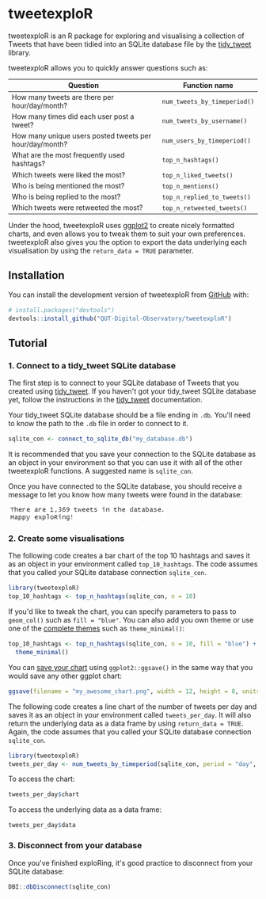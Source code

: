 # tweetexploR

<!-- badges: start -->

<!-- badges: end -->

tweetexploR is an R package for exploring and visualising a collection of Tweets that have been tidied into an SQLite database file by the [tidy_tweet](https://pypi.org/project/tidy-tweet/) library.

tweetexploR allows you to quickly answer questions such as:

| Question                                                | Function name                |
|---------------------------------------------------------|------------------------------|
| How many tweets are there per hour/day/month?           | `num_tweets_by_timeperiod()` |
| How many times did each user post a tweet?              | `num_tweets_by_username()`   |
| How many unique users posted tweets per hour/day/month? | `num_users_by_timeperiod()`  |
| What are the most frequently used hashtags?             | `top_n_hashtags()`           |
| Which tweets were liked the most?                       | `top_n_liked_tweets()`       |
| Who is being mentioned the most?                        | `top_n_mentions()`           |
| Who is being replied to the most?                       | `top_n_replied_to_tweets()`  |
| Which tweets were retweeted the most?                   | `top_n_retweeted_tweets()`   |

Under the hood, tweetexploR uses [ggplot2](https://ggplot2.tidyverse.org/) to create nicely formatted charts, and even allows you to tweak them to suit your own preferences. tweetexploR also gives you the option to export the data underlying each visualisation by using the `return_data = TRUE` parameter.

## Installation

You can install the development version of tweetexploR from [GitHub](https://github.com/) with:

``` r
# install.packages("devtools")
devtools::install_github("QUT-Digital-Observatory/tweetexploR")
```

## Tutorial

### 1. Connect to a tidy_tweet SQLite database

The first step is to connect to your SQLite database of Tweets that you created using [tidy_tweet](https://pypi.org/project/tidy-tweet/). If you haven't got your tidy_tweet SQLite database yet, follow the instructions in the [tidy_tweet](https://pypi.org/project/tidy-tweet/) documentation.

Your tidy_tweet SQLite database should be a file ending in `.db`. You'll need to know the path to the `.db` file in order to connect to it.

``` r
sqlite_con <- connect_to_sqlite_db("my_database.db")
```

It is recommended that you save your connection to the SQLite database as an object in your environment so that you can use it with all of the other tweetexploR functions. A suggested name is `sqlite_con`.

Once you have connected to the SQLite database, you should receive a message to let you know how many tweets were found in the database:

![](man/screenshots/readme_sqlite_con_success.png)

### 2. Create some visualisations

The following code creates a bar chart of the top 10 hashtags and saves it as an object in your environment called `top_10_hashtags`. The code assumes that you called your SQLite database connection `sqlite_con`.

``` r
library(tweetexploR)
top_10_hashtags <- top_n_hashtags(sqlite_con, n = 10)
```

If you'd like to tweak the chart, you can specify parameters to pass to `geom_col()` such as `fill = "blue"`. You can also add you own theme or use one of the [complete themes](https://ggplot2.tidyverse.org/reference/ggtheme.html) such as `theme_minimal()`:

``` r
top_10_hashtags <- top_n_hashtags(sqlite_con, n = 10, fill = "blue") +
  theme_minimal()
```

You can [save your chart](https://ggplot2.tidyverse.org/reference/ggsave.html) using `ggplot2::ggsave()` in the same way that you would save any other ggplot chart:

``` r
ggsave(filename = "my_awesome_chart.png", width = 12, height = 8, units = "cm")
```

The following code creates a line chart of the number of tweets per day and saves it as an object in your environment called `tweets_per_day`. It will also return the underlying data as a data frame by using `return_data = TRUE`. Again, the code assumes that you called your SQLite database connection `sqlite_con`.

```r
library(tweetexploR)
tweets_per_day <- num_tweets_by_timeperiod(sqlite_con, period = "day", return_data = TRUE)
```

To access the chart:

```r
tweets_per_day$chart
```

To access the underlying data as a data frame:

```r
tweets_per_day$data
```

### 3. Disconnect from your database

Once you've finished exploRing, it's good practice to disconnect from your SQLite database:

``` r
DBI::dbDisconnect(sqlite_con)
```
